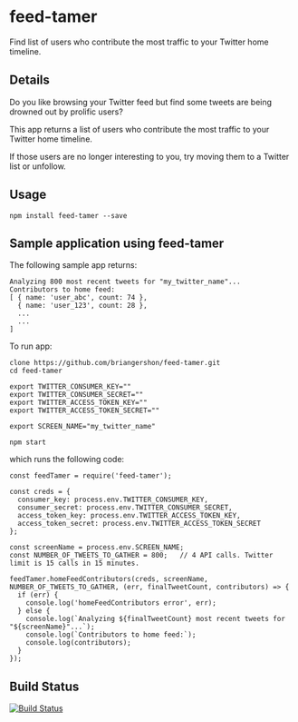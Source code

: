 feed-tamer
==========

Find list of users who contribute the most traffic to your Twitter home timeline.

## Details

Do you like browsing your Twitter feed but find some tweets are being drowned out by prolific users?

This app returns a list of users who contribute the most traffic to your Twitter home timeline.

If those users are no longer interesting to you, try moving them to a Twitter list or unfollow.

## Usage

    npm install feed-tamer --save

## Sample application using feed-tamer

The following sample app returns:

```
Analyzing 800 most recent tweets for "my_twitter_name"...
Contributors to home feed:
[ { name: 'user_abc', count: 74 },
  { name: 'user_123', count: 28 },
  ...
  ...
]
```

To run app:

    clone https://github.com/briangershon/feed-tamer.git
    cd feed-tamer

```
export TWITTER_CONSUMER_KEY=""
export TWITTER_CONSUMER_SECRET=""
export TWITTER_ACCESS_TOKEN_KEY=""
export TWITTER_ACCESS_TOKEN_SECRET=""

export SCREEN_NAME="my_twitter_name"
```

```
npm start
```

which runs the following code:

```
const feedTamer = require('feed-tamer');

const creds = {
  consumer_key: process.env.TWITTER_CONSUMER_KEY,
  consumer_secret: process.env.TWITTER_CONSUMER_SECRET,
  access_token_key: process.env.TWITTER_ACCESS_TOKEN_KEY,
  access_token_secret: process.env.TWITTER_ACCESS_TOKEN_SECRET
};

const screenName = process.env.SCREEN_NAME;
const NUMBER_OF_TWEETS_TO_GATHER = 800;   // 4 API calls. Twitter limit is 15 calls in 15 minutes.

feedTamer.homeFeedContributors(creds, screenName, NUMBER_OF_TWEETS_TO_GATHER, (err, finalTweetCount, contributors) => {
  if (err) {
    console.log('homeFeedContributors error', err);
  } else {
    console.log(`Analyzing ${finalTweetCount} most recent tweets for "${screenName}"...`);
    console.log(`Contributors to home feed:`);
    console.log(contributors);
  }
});
```

Build Status
------------
[![Build Status](https://travis-ci.org/briangershon/feed-tamer.png?branch=master)](https://travis-ci.org/briangershon/feed-tamer)
